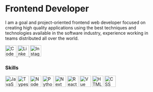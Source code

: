 Frontend Developer
=====================================================================================================================================
<p align="left">
I am a goal and project-oriented frontend web developer focused on creating high quality applications using the best techniques and technologies available in the software industry, experience working in teams distributed all over the world. 
</p>

<p align="left">
   <a target="_blank" rel="noreferrer" href="https://codepen.io/jhonnovax">
	<img src="https://github.com/jhonnovax/jhonnovax/blob/main/assets/codepen-icon.svg" width="36" height="36" alt="CodePen" /> 
   </a>
   <a target="_blank" rel="noreferrer" href="https://linkedin.com/in/jhonnovax">
	<img src="https://github.com/jhonnovax/jhonnovax/blob/main/assets/linkedin-icon.svg" width="36" height="36" alt="Linkedin" /> 
   </a> 
   <a target="_blank" rel="noreferrer" href="https://instagram.com/jhonnovax">
	<img src="https://github.com/jhonnovax/jhonnovax/blob/main/assets/instagram-icon.svg" width="36" height="36" alt="Instagram" /> 
   </a> 
</p>

### Skills

<p align="left">
	<img src="https://github.com/jhonnovax/jhonnovax/blob/main/assets/javascript-icon.svg" width="36" height="36" alt="JavaScript" />
	<img src="https://github.com/jhonnovax/jhonnovax/blob/main/assets/typescript-icon.svg" width="36" height="36" alt="Typescript" />
	<img src="https://github.com/jhonnovax/jhonnovax/blob/main/assets/node-icon.svg" width="36" height="36" alt="Node" />
	<img src="https://github.com/jhonnovax/jhonnovax/blob/main/assets/python-icon.svg" width="36" height="36" alt="Python" />
	<img src="https://github.com/jhonnovax/jhonnovax/blob/main/assets/nextjs-icon.svg" width="36" height="36" alt="Next" />
	<img src="https://github.com/jhonnovax/jhonnovax/blob/main/assets/react-icon.svg" width="36" height="36" alt="React" />
	<img src="https://github.com/jhonnovax/jhonnovax/blob/main/assets/vue-icon.svg" width="36" height="36" alt="Vue" />
	<img src="https://github.com/jhonnovax/jhonnovax/blob/main/assets/html-icon.svg" width="36" height="36" alt="HTML" />
	<img src="https://github.com/jhonnovax/jhonnovax/blob/main/assets/css-icon.svg" width="36" height="36" alt="CSS" />
</p>
